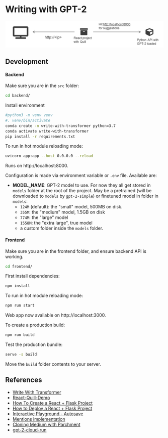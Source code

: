 # Writing with GPT-2

![](./diagram.png)

## Development

#### Backend

Make sure you are in the `src` folder:

```sh
cd backend/
```

Install environment

```sh
#python3 -m venv venv
#. venv/bin/activate
conda create -n write-with-transformer python=3.7
conda activate write-with-transformer
pip install -r requirements.txt
```

To run in hot module reloading mode:

```sh
uvicorn app:app --host 0.0.0.0 --reload
```

Runs on http://localhost:8000.

Configuration is made via environment variable or `.env` file. Available are:

- **MODEL_NAME**: GPT-2 model to use. For now they all get stored in `models` folder at the root of the project. May be a pretrained (will be downloaded to `models` by `gpt-2-simple`) or finetuned model in folder in `models`:
  - `124M` (default): the "small" model, 500MB on disk.
  - `355M`: the "medium" model, 1.5GB on disk
  - `774M`: the "large" model
  - `1558M`: the "extra large", true model
  - a custom folder inside the `models` folder.

#### Frontend

Make sure you are in the frontend folder, and ensure backend API is working.

```sh
cd frontend/
```

First install dependencies:

```sh
npm install
```

To run in hot module reloading mode:

```sh
npm run start
```

Web app now available on http://localhost:3000.

To create a production build:

```sh
npm run build
```

Test the production bundle:

```sh
serve -s build
```

Move the `build` folder contents to your server.

## References

- [Write With Transformer](https://transformer.huggingface.co/doc/distil-gpt2)
- [React-Quill-Demo](https://codesandbox.io/s/tn2x3)
- [How To Create a React + Flask Project](https://blog.miguelgrinberg.com/post/how-to-create-a-react--flask-project)
- [How to Deploy a React + Flask Project](https://blog.miguelgrinberg.com/post/how-to-deploy-a-react--flask-project)
- [Interactive Playground - Autosave](https://quilljs.com/playground/#autosave)
- [Mentions implementation](https://github.com/zenoamaro/react-quill/issues/324)
- [Cloning Medium with Parchment](https://quilljs.com/guides/cloning-medium-with-parchment/)
- [gpt-2-cloud-run](https://github.com/minimaxir/gpt-2-cloud-run)

